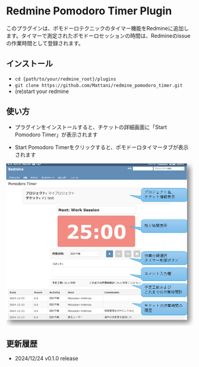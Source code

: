 # Redmine Pomodoro Timer Plugin

このプラグインは、ポモドーロテクニックのタイマー機能をRedmineに追加します。タイマーで測定されたポモドーロセッションの時間は、Redmineのissueの作業時間として登録されます。

## インストール

* `cd {path/to/your/redmine_root}/plugins`
* `git clone https://github.com/Mattani/redmine_pomodoro_timer.git`
* (re)start your redmine

## 使い方

* プラグインをインストールすると、チケットの詳細画面に「Start Pomodoro Timer」が表示されます

* Start Pomodoro Timerをクリックすると、ポモドーロタイマータブが表示されます

![タイマの使い方](./pomodoro_timer_usage.png)

## 更新履歴

* 2024/12/24 v0.1.0 release
